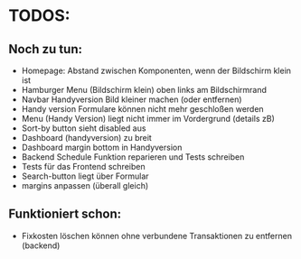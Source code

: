 # TODOS:



## Noch zu tun:
- Homepage: Abstand zwischen Komponenten, wenn der Bildschirm klein ist
- Hamburger Menu (Bildschirm klein) oben links am Bildschirmrand
- Navbar Handyversion Bild kleiner machen (oder entfernen)
- Handy version Formulare können nicht mehr geschloßen werden
- Menu (Handy Version) liegt nicht immer im Vordergrund (details zB)
- Sort-by button sieht disabled aus
- Dashboard (handyversion) zu breit
- Dashboard margin bottom in Handyversion
- Backend Schedule Funktion reparieren und Tests schreiben
- Tests für das Frontend schreiben
- Search-button liegt über Formular
- margins anpassen (überall gleich)


## Funktioniert schon:
- Fixkosten löschen können ohne verbundene Transaktionen zu entfernen (backend) 
